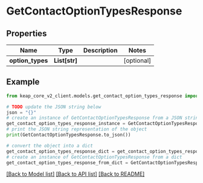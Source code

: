 # GetContactOptionTypesResponse


## Properties

Name | Type | Description | Notes
------------ | ------------- | ------------- | -------------
**option_types** | **List[str]** |  | [optional] 

## Example

```python
from keap_core_v2_client.models.get_contact_option_types_response import GetContactOptionTypesResponse

# TODO update the JSON string below
json = "{}"
# create an instance of GetContactOptionTypesResponse from a JSON string
get_contact_option_types_response_instance = GetContactOptionTypesResponse.from_json(json)
# print the JSON string representation of the object
print(GetContactOptionTypesResponse.to_json())

# convert the object into a dict
get_contact_option_types_response_dict = get_contact_option_types_response_instance.to_dict()
# create an instance of GetContactOptionTypesResponse from a dict
get_contact_option_types_response_from_dict = GetContactOptionTypesResponse.from_dict(get_contact_option_types_response_dict)
```
[[Back to Model list]](../README.md#documentation-for-models) [[Back to API list]](../README.md#documentation-for-api-endpoints) [[Back to README]](../README.md)


